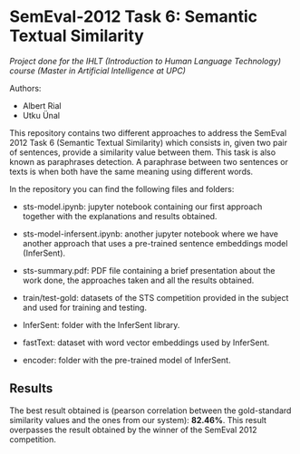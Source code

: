 # SemEval-2012 Task 6: Semantic Textual Similarity
*Project done for the IHLT (Introduction to Human Language Technology) course (Master in Artificial Intelligence at UPC)*

Authors:
- Albert Rial
- Utku Ünal

This repository contains two different approaches to address the SemEval 2012 Task 6 (Semantic Textual Similarity) which consists in, given two pair of sentences, provide a similarity value between them. This task is also known as paraphrases detection. A paraphrase between two sentences or texts is when both have the same meaning using different words. 

In the repository you can find the following files and folders:
- sts-model.ipynb: jupyter notebook containing our first approach together with the explanations and results obtained.

- sts-model-infersent.ipynb: another jupyter notebook where we have another approach that uses a pre-trained sentence embeddings model (InferSent).

- sts-summary.pdf: PDF file containing a brief presentation about the work done, the approaches taken and all the results obtained.

- train/test-gold: datasets of the STS competition provided in the subject and used for training and testing.

- InferSent: folder with the InferSent library.

- fastText: dataset with word vector embeddings used by InferSent.

- encoder: folder with the pre-trained model of InferSent.

## Results
The best result obtained is (pearson correlation between the gold-standard similarity values and the ones from our system): **82.46%**.
This result overpasses the result obtained by the winner of the SemEval 2012 competition.

